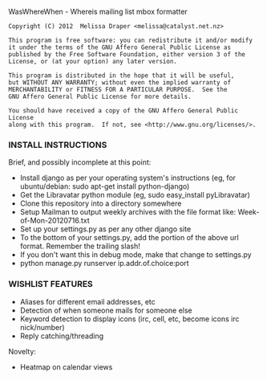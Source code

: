 WasWhereWhen - Whereis mailing list mbox formatter

    Copyright (C) 2012  Melissa Draper <melissa@catalyst.net.nz>

    This program is free software: you can redistribute it and/or modify
    it under the terms of the GNU Affero General Public License as
    published by the Free Software Foundation, either version 3 of the
    License, or (at your option) any later version.

    This program is distributed in the hope that it will be useful,
    but WITHOUT ANY WARRANTY; without even the implied warranty of
    MERCHANTABILITY or FITNESS FOR A PARTICULAR PURPOSE.  See the
    GNU Affero General Public License for more details.

    You should have received a copy of the GNU Affero General Public License
    along with this program.  If not, see <http://www.gnu.org/licenses/>.

### INSTALL INSTRUCTIONS ###

Brief, and possibly incomplete at this point:

* Install django as per your operating system's instructions
  (eg, for ubuntu/debian: sudo apt-get install python-django)
* Get the Libravatar python module
  (eg, sudo easy_install pyLibravatar)
* Clone this repository into a directory somewhere
* Setup Mailman to output weekly archives with the file format like:
  <yourmailmanlisturl>Week-of-Mon-20120716.txt
* Set up your settings.py as per any other django site
* To the bottom of your settings.py, add the <yourmailmanlisturl> portion
  of the above url format. Remember the trailing slash!
* If you don't want this in debug mode, make that change to settings.py
* python manage.py runserver ip.addr.of.choice:port



### WISHLIST FEATURES ###
* Aliases for different email addresses, etc
* Detection of when someone mails for someone else
* Keyword detection to display icons (irc, cell, etc, become icons irc nick/number)
* Reply catching/threading

Novelty:
* Heatmap on calendar views

